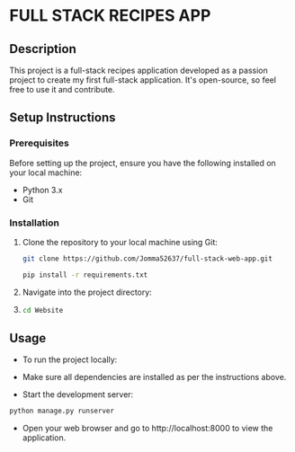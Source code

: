 # FULL STACK RECIPES APP

## Description

This project is a full-stack recipes application developed as a passion project to create my first full-stack application. It's open-source, so feel free to use it and contribute.

## Setup Instructions

### Prerequisites

Before setting up the project, ensure you have the following installed on your local machine:

- Python 3.x
- Git

### Installation

1. Clone the repository to your local machine using Git:

   ```bash
   git clone https://github.com/Jomma52637/full-stack-web-app.git
   ```
   ```bash
   pip install -r requirements.txt
   ```
2. Navigate into the project directory:
   
3. ```bash
   cd Website
   ```
## Usage

- To run the project locally:

- Make sure all dependencies are installed as per the instructions above.

- Start the development server:
```bash
python manage.py runserver
```
- Open your web browser and go to http://localhost:8000 to view the application.
